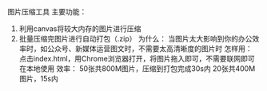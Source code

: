 图片压缩工具
主要功能：
  1. 利用canvas将较大内存的图片进行压缩
  2. 批量压缩完图片进行自动打包（.zip）
为什么：
  当图片太大影响到你的办公效率时，如公众号、新媒体运营图文时，不需要太高清晰度的图片时
怎样用：
  点击index.html，用Chrome浏览器打开，将图片拖入即可，不需要联网即可在本地使用
效率：
  50张共800M图片，压缩到打包完成30s内
  20张共400M图片，15s内
